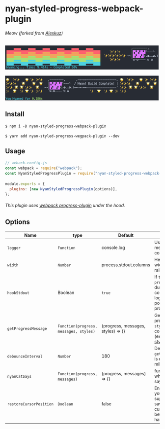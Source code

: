 # nyan-styled-progress-webpack-plugin

###### _Meow (forked from [Alexkuz](https://github.com/alexkuz/nyan-progress-webpack-plugin))_

<img src="Nyan Building.png" width="500px" />
<br/>
<br/>
<img src="Nyan Completed.png" width="500px" />

## Install

```
$ npm i -D nyan-styled-progress-webpack-plugin

$ yarn add nyan-styled-progress-wegpack-plugin --dev
```

## Usage

```javascript
// weback.config.js
const webpack = require("webpack");
const NyanStyledProgressPlugin = require("nyan-styled-progress-webpack-plugin");

module.exports = {
  plugins: [new NyanStyledProgressPlugin(options)],
};
```

###### This plugin uses [webpack progress-plugin](https://webpack.js.org/plugins/progress-plugin/) under the hood.

## Options

| Name                    | type                                   | Default                            | Description                                                                                                                                   |
| ----------------------- | -------------------------------------- | ---------------------------------- | --------------------------------------------------------------------------------------------------------------------------------------------- |
| `logger`                | `Function`                             | console.log                        | Used for logging messages to command line                                                                                                     |
| `width`                 | `Number`                               | process.stdout.columns             | Helps determine the width of nyan cat and rainbow                                                                                             |
| `hookStdout`            | Boolean                                | `true`                             | If `true`, patches `process.stdout.write` during progress and counts extraneous log messages, to position Nyan Cat properly                   |
| `getProgressMessage`    | `Function(progress, messages, styles)` | (progress, messages, styles) => {} | Gets custom progress message. `styles` is provided for convenience (exported from [ansi-styles](https://github.com/chalk/ansi-styles) module) |
| `debounceInterval`      | `Number`                               | 180                                | Defines how often `getProgressMessage` is called (in milliseconds)                                                                            |
| `nyanCatSays`           | `Function(progress, messages)`         | (progress, messages) => {}         | function to define what nyan cat is saying                                                                                                    |
| `restoreCursorPosition` | `Boolean`                              | false                              | Enable this flag, if your terminal supports saving/restoring cursor position, for better output handling                                      |
